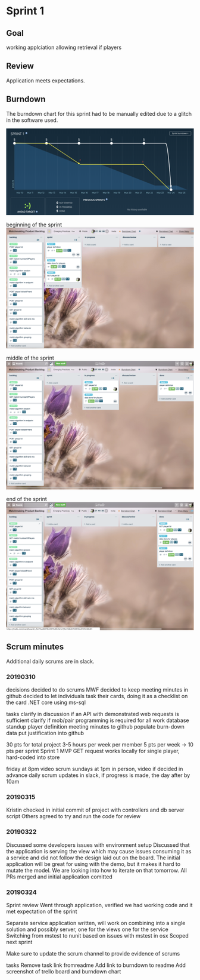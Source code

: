 # Sprint 1

## Goal 

working applciation allowing retrieval if players

## Review

Application meets expectations.

## Burndown

The burndown chart for this sprint had to be manually edited due to a glitch in the software used.

![Burndown](burndown.png)

beginning of the sprint
![middle](board1.png)

middle of the sprint
![middle](board2.png)

end of the sprint
![end](board3.png)

## Scrum minutes 

Additional daily scrums are in slack.

### 20190310
decisions
decided to do scrums MWF
decided to keep meeting minutes in github
decided to let individuals task their cards, doing it as a checklist on the card
.NET core using ms-sql

tasks
clarify in discussion if an API with demonstrated web requests is sufficient
clarify if mob/pair programming is required for all work
database standup
player definition
meeting minutes to github
populate burn-down data
put justification into github

30 pts for total project
3-5 hours per week per member
5 pts per week -> 10 pts per sprint
Sprint 1 MVP
GET request works locally for single player, hard-coded into store

friday at 8pm video scrum 
sundays at 1pm in person, video if decided in advance
daily scrum updates in slack, if progress is made, the day after by 10am

### 20190315
Kristin checked in initial commit of project with controllers and db server script
Others agreed to try and run the code for review

### 20190322
Discussed some developers issues with environment setup
Discussed that the application is serving the view which may cause issues consuming it as a service and did not follow the design laid out on the board.
The initial application will be great for using with the demo, but it makes it hard to mutate the model. We are looking into how to iterate on that tomorrow.
All PRs merged and initial application comitted

### 20190324
Sprint review
Went through application, verified we had working code and it met expectation of the sprint

Separate service application written, will work on combining into a single solution and possibly server, one for the views one for the service
Switching from mstest to nunit based on issues with mstest in osx
Scoped next sprint

Make sure to update the scrum channel to provide evidence of scrums

tasks
Remove task link fromreadme
Add link to burndown to readme
Add screenshot of trello board and burndown chart